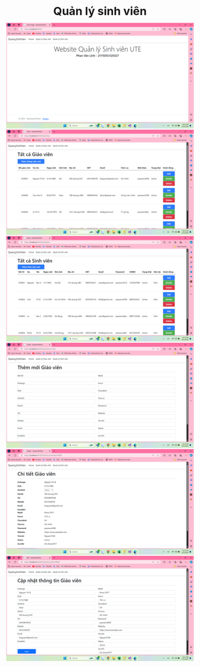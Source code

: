 <div align="center">
  <b style="font-size:30px;">Quản lý sinh viên</b>
</div>

![Homepage](https://raw.githubusercontent.com/PVL2610/BTTH_21/master/screenshot/screenshot1.jpg)
![teacher](https://raw.githubusercontent.com/PVL2610/BTTH_21/master/screenshot/screenshot2.jpg)
![student](https://raw.githubusercontent.com/PVL2610/BTTH_21/master/screenshot/screenshot3.jpg)
![add](https://raw.githubusercontent.com/PVL2610/BTTH_21/master/screenshot/screenshot4.jpg)
![detail](https://raw.githubusercontent.com/PVL2610/BTTH_21/master/screenshot/screenshot5.jpg)
![update](https://raw.githubusercontent.com/PVL2610/BTTH_21/master/screenshot/screenshot6.jpg)

